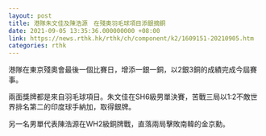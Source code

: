 ```yaml
---
layout: post
title: 港隊朱文佳及陳浩源　在殘奧羽毛球項目添銀摘銅
date: 2021-09-05 13:35:36.000000000 +08:00
link: https://news.rthk.hk/rthk/ch/component/k2/1609151-20210905.htm
categories: rthk
---
```


港隊在東京殘奧會最後一個比賽日，增添一銀一銅，以2銀3銅的成績完成今屆賽事。

兩面獎牌都是來自羽毛球項目。朱文佳在SH6級男單決賽，苦戰三局以1:2不敵世界排名第二的印度球手納加，取得銀牌。

另一名男單代表陳浩源在WH2級銅牌戰，直落兩局擊敗南韓的金京勳。
